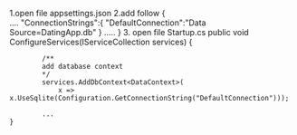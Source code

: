 1.open file appsettings.json
2.add follow 
    {   
        .... 
        "ConnectionStrings":{
            "DefaultConnection":"Data Source=DatingApp.db"
        }
        .....
    }
3. open file Startup.cs 
    public void ConfigureServices(IServiceCollection services)
    {

            /**
            add database context 
            */
            services.AddDbContext<DataContext>( 
                x => x.UseSqlite(Configuration.GetConnectionString("DefaultConnection")));

            ...
    }
